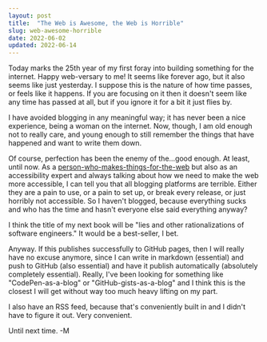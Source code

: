```yaml
---
layout: post
title:  "The Web is Awesome, the Web is Horrible"
slug: web-awesome-horrible
date: 2022-06-02
updated: 2022-06-14
---
```


Today marks the 25th year of my first foray into building something for the internet. Happy web-versary to me! It seems like forever ago, but it also seems like just yesterday. I suppose this is the nature of how time passes, or feels like it happens. If you are focusing on it then it doesn't seem like any time has passed at all, but if you ignore it for a bit it just flies by.

<!--more-->

I have avoided blogging in any meaningful way; it has never been a nice experience, being a woman on the internet. Now, though, I am old enough not to really care, and young enough to still remember the things that have happened and want to write them down.

Of course, perfection has been the enemy of the...good enough. At least, until now. As a [person-who-makes-things-for-the-web](https://melanie.codes) but also as an accessibility expert and always talking about how we need to make the web more accessible, I can tell you that all blogging platforms are terrible. Either they are a pain to use, or a pain to set up, or break every release, or just horribly not accessible. So I haven't blogged, because everything sucks and who has the time and hasn't everyone else said everything anyway?

I think the title of my next book will be "lies and other rationalizations of software engineers." It would be a best-seller, I bet.

Anyway. If this publishes successfully to GitHub pages, then I will really have no excuse anymore, since I can write in markdown (essential) and push to GitHub (also essential) and have it publish automatically (absolutely completely essential). Really, I've been looking for something like "CodePen-as-a-blog" or "GitHub-gists-as-a-blog" and I think this is the closest I will get without way too much heavy lifting on my part.

I also have an RSS feed, because that's conveniently built in and I didn't have to figure it out. Very convenient.

Until next time.
-M
